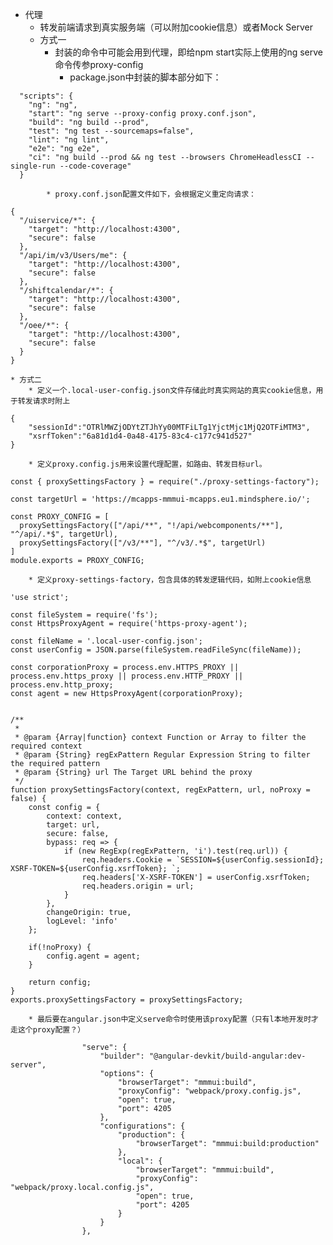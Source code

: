 * 代理
    * 转发前端请求到真实服务端（可以附加cookie信息）或者Mock Server
    * 方式一
        * 封装的命令中可能会用到代理，即给npm start实际上使用的ng serve命令传参proxy-config
            * package.json中封装的脚本部分如下：

```
  "scripts": {
    "ng": "ng",
    "start": "ng serve --proxy-config proxy.conf.json",
    "build": "ng build --prod",
    "test": "ng test --sourcemaps=false",
    "lint": "ng lint",
    "e2e": "ng e2e",
    "ci": "ng build --prod && ng test --browsers ChromeHeadlessCI --single-run --code-coverage"
  }
```

            * proxy.conf.json配置文件如下，会根据定义重定向请求：

```
{
  "/uiservice/*": {
    "target": "http://localhost:4300",
    "secure": false
  },
  "/api/im/v3/Users/me": {
    "target": "http://localhost:4300",
    "secure": false
  },
  "/shiftcalendar/*": {
    "target": "http://localhost:4300",
    "secure": false
  },
  "/oee/*": {
    "target": "http://localhost:4300",
    "secure": false
  }
}
```

    * 方式二
        * 定义一个.local-user-config.json文件存储此时真实网站的真实cookie信息，用于转发请求时附上

```
{
	"sessionId":"OTRlMWZjODYtZTJhYy00MTFiLTg1YjctMjc1MjQ2OTFiMTM3",
	"xsrfToken":"6a81d1d4-0a48-4175-83c4-c177c941d527"
}
```

        * 定义proxy.config.js用来设置代理配置，如路由、转发目标url。

```
const { proxySettingsFactory } = require("./proxy-settings-factory");

const targetUrl = 'https://mcapps-mmmui-mcapps.eu1.mindsphere.io/';

const PROXY_CONFIG = [
  proxySettingsFactory(["/api/**", "!/api/webcomponents/**"], "^/api/.*$", targetUrl),
  proxySettingsFactory(["/v3/**"], "^/v3/.*$", targetUrl)
]
module.exports = PROXY_CONFIG;
```

        * 定义proxy-settings-factory，包含具体的转发逻辑代码，如附上cookie信息

```
'use strict';

const fileSystem = require('fs');
const HttpsProxyAgent = require('https-proxy-agent');

const fileName = '.local-user-config.json';
const userConfig = JSON.parse(fileSystem.readFileSync(fileName));

const corporationProxy = process.env.HTTPS_PROXY || process.env.https_proxy || process.env.HTTP_PROXY || process.env.http_proxy;
const agent = new HttpsProxyAgent(corporationProxy);


/**
 *
 * @param {Array|function} context Function or Array to filter the required context
 * @param {String} regExPattern Regular Expression String to filter the required pattern
 * @param {String} url The Target URL behind the proxy
 */
function proxySettingsFactory(context, regExPattern, url, noProxy = false) {
    const config = {
        context: context,
        target: url,
        secure: false,
        bypass: req => {
            if (new RegExp(regExPattern, 'i').test(req.url)) {
                req.headers.Cookie = `SESSION=${userConfig.sessionId}; XSRF-TOKEN=${userConfig.xsrfToken}; `;
                req.headers['X-XSRF-TOKEN'] = userConfig.xsrfToken;
                req.headers.origin = url;
            }
        },
        changeOrigin: true,
        logLevel: 'info'
    };

    if(!noProxy) {
        config.agent = agent;
    }

    return config;
}
exports.proxySettingsFactory = proxySettingsFactory;
```

        * 最后要在angular.json中定义serve命令时使用该proxy配置（只有l本地开发时才走这个proxy配置？）

```
				"serve": {
					"builder": "@angular-devkit/build-angular:dev-server",
					"options": {
						"browserTarget": "mmmui:build",
						"proxyConfig": "webpack/proxy.config.js",
						"open": true,
						"port": 4205
					},
					"configurations": {
						"production": {
							"browserTarget": "mmmui:build:production"
						},
						"local": {
							"browserTarget": "mmmui:build",
							"proxyConfig": "webpack/proxy.local.config.js",
							"open": true,
							"port": 4205
						}
					}
				},
```